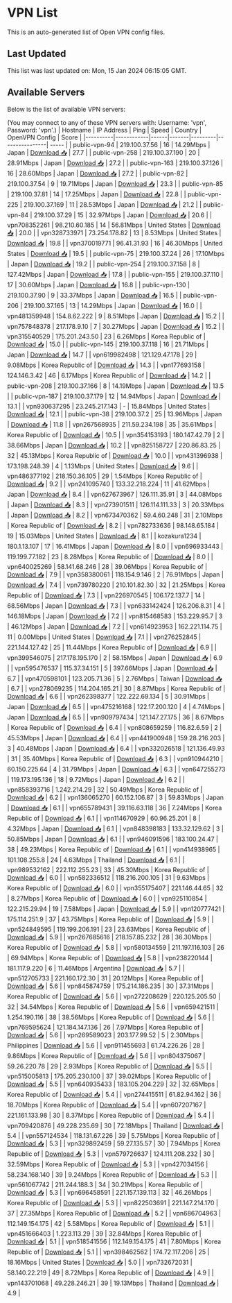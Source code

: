 # VPN List

This is an auto-generated list of Open VPN config files.

## Last Updated

This list was last updated on: Mon, 15 Jan 2024 06:15:05 GMT.

## Available Servers

Below is the list of available VPN servers:

(You may connect to any of these VPN servers with: Username: 'vpn', Password: 'vpn'.)
| Hostname | IP Address | Ping | Speed | Country | OpenVPN Config | Score |
|----------|------------|------|-------|---------|----------------| ----- |
| public-vpn-94 | 219.100.37.56 | 16 | 14.29Mbps | Japan | [Download 📥](./configs/server_0_JP.ovpn) | 27.7 |
| public-vpn-258 | 219.100.37.190 | 20 | 28.91Mbps | Japan | [Download 📥](./configs/server_1_JP.ovpn) | 27.2 |
| public-vpn-163 | 219.100.37.126 | 16 | 28.60Mbps | Japan | [Download 📥](./configs/server_2_JP.ovpn) | 27.2 |
| public-vpn-82 | 219.100.37.54 | 9 | 19.71Mbps | Japan | [Download 📥](./configs/server_3_JP.ovpn) | 23.3 |
| public-vpn-85 | 219.100.37.81 | 14 | 17.25Mbps | Japan | [Download 📥](./configs/server_4_JP.ovpn) | 22.8 |
| public-vpn-225 | 219.100.37.169 | 11 | 28.53Mbps | Japan | [Download 📥](./configs/server_5_JP.ovpn) | 21.2 |
| public-vpn-84 | 219.100.37.29 | 15 | 32.97Mbps | Japan | [Download 📥](./configs/server_6_JP.ovpn) | 20.6 |
| vpn708352261 | 98.210.60.185 | 14 | 56.81Mbps | United States | [Download 📥](./configs/server_7_US.ovpn) | 20.0 |
| vpn328733971 | 73.254.178.82 | 13 | 8.53Mbps | United States | [Download 📥](./configs/server_8_US.ovpn) | 19.8 |
| vpn370019771 | 96.41.31.93 | 16 | 46.30Mbps | United States | [Download 📥](./configs/server_9_US.ovpn) | 19.5 |
| public-vpn-75 | 219.100.37.24 | 26 | 17.10Mbps | Japan | [Download 📥](./configs/server_10_JP.ovpn) | 19.2 |
| public-vpn-254 | 219.100.37.158 | 8 | 127.42Mbps | Japan | [Download 📥](./configs/server_11_JP.ovpn) | 17.8 |
| public-vpn-155 | 219.100.37.110 | 17 | 30.60Mbps | Japan | [Download 📥](./configs/server_12_JP.ovpn) | 16.8 |
| public-vpn-130 | 219.100.37.90 | 9 | 33.37Mbps | Japan | [Download 📥](./configs/server_13_JP.ovpn) | 16.5 |
| public-vpn-206 | 219.100.37.165 | 13 | 14.29Mbps | Japan | [Download 📥](./configs/server_14_JP.ovpn) | 16.0 |
| vpn481359948 | 154.8.62.222 | 9 | 8.51Mbps | Japan | [Download 📥](./configs/server_15_JP.ovpn) | 15.2 |
| vpn757848378 | 217.178.9.10 | 7 | 30.27Mbps | Japan | [Download 📥](./configs/server_16_JP.ovpn) | 15.2 |
| vpn315540529 | 175.201.243.50 | 23 | 6.26Mbps | Korea Republic of | [Download 📥](./configs/server_17_KR.ovpn) | 15.0 |
| public-vpn-145 | 219.100.37.118 | 16 | 21.71Mbps | Japan | [Download 📥](./configs/server_18_JP.ovpn) | 14.7 |
| vpn619982498 | 121.129.47.178 | 29 | 9.08Mbps | Korea Republic of | [Download 📥](./configs/server_19_KR.ovpn) | 14.3 |
| vpn177693158 | 124.146.3.42 | 46 | 6.17Mbps | Korea Republic of | [Download 📥](./configs/server_20_KR.ovpn) | 14.2 |
| public-vpn-208 | 219.100.37.166 | 8 | 14.19Mbps | Japan | [Download 📥](./configs/server_21_JP.ovpn) | 13.5 |
| public-vpn-187 | 219.100.37.179 | 12 | 14.94Mbps | Japan | [Download 📥](./configs/server_22_JP.ovpn) | 13.1 |
| vpn930637295 | 23.245.217.143 | - | 15.84Mbps | United States | [Download 📥](./configs/server_23_US.ovpn) | 12.1 |
| public-vpn-38 | 219.100.37.2 | 25 | 13.96Mbps | Japan | [Download 📥](./configs/server_24_JP.ovpn) | 11.8 |
| vpn267568935 | 211.59.234.198 | 35 | 35.61Mbps | Korea Republic of | [Download 📥](./configs/server_25_KR.ovpn) | 10.5 |
| vpn354153193 | 180.147.42.79 | 2 | 38.66Mbps | Japan | [Download 📥](./configs/server_26_JP.ovpn) | 10.2 |
| vpn825158727 | 220.86.83.25 | 32 | 45.13Mbps | Korea Republic of | [Download 📥](./configs/server_27_KR.ovpn) | 10.0 |
| vpn431396938 | 173.198.248.39 | 4 | 1.13Mbps | United States | [Download 📥](./configs/server_28_US.ovpn) | 9.6 |
| vpn486377192 | 218.150.36.105 | 29 | 1.54Mbps | Korea Republic of | [Download 📥](./configs/server_29_KR.ovpn) | 9.2 |
| vpn241095740 | 133.32.218.224 | 11 | 41.62Mbps | Japan | [Download 📥](./configs/server_30_JP.ovpn) | 8.4 |
| vpn627673967 | 126.111.35.91 | 3 | 44.08Mbps | Japan | [Download 📥](./configs/server_31_JP.ovpn) | 8.3 |
| vpn273901511 | 126.114.111.33 | 3 | 20.33Mbps | Japan | [Download 📥](./configs/server_32_JP.ovpn) | 8.2 |
| vpn673470362 | 59.4.60.248 | 31 | 2.10Mbps | Korea Republic of | [Download 📥](./configs/server_33_KR.ovpn) | 8.2 |
| vpn782733636 | 98.148.65.184 | 19 | 15.03Mbps | United States | [Download 📥](./configs/server_34_US.ovpn) | 8.1 |
| kozakura1234 | 180.1.13.107 | 17 | 16.41Mbps | Japan | [Download 📥](./configs/server_35_JP.ovpn) | 8.0 |
| vpn696933443 | 119.199.77.182 | 23 | 8.28Mbps | Korea Republic of | [Download 📥](./configs/server_36_KR.ovpn) | 8.0 |
| vpn640025269 | 58.141.68.246 | 28 | 39.06Mbps | Korea Republic of | [Download 📥](./configs/server_37_KR.ovpn) | 7.9 |
| vpn358380061 | 118.154.9.146 | 2 | 76.91Mbps | Japan | [Download 📥](./configs/server_38_JP.ovpn) | 7.4 |
| vpn739780220 | 210.101.82.30 | 32 | 21.25Mbps | Korea Republic of | [Download 📥](./configs/server_39_KR.ovpn) | 7.3 |
| vpn226970545 | 106.172.137.7 | 14 | 68.56Mbps | Japan | [Download 📥](./configs/server_40_JP.ovpn) | 7.3 |
| vpn633142424 | 126.206.8.31 | 4 | 146.18Mbps | Japan | [Download 📥](./configs/server_41_JP.ovpn) | 7.2 |
| vpn815468583 | 153.229.95.7 | 3 | 46.12Mbps | Japan | [Download 📥](./configs/server_42_JP.ovpn) | 7.2 |
| vpn614923953 | 162.221.114.75 | 11 | 0.00Mbps | United States | [Download 📥](./configs/server_43_US.ovpn) | 7.1 |
| vpn276252845 | 221.144.127.42 | 25 | 11.44Mbps | Korea Republic of | [Download 📥](./configs/server_44_KR.ovpn) | 6.9 |
| vpn399546075 | 217.178.195.170 | 2 | 58.15Mbps | Japan | [Download 📥](./configs/server_45_JP.ovpn) | 6.9 |
| vpn595476537 | 115.37.34.151 | 5 | 397.66Mbps | Japan | [Download 📥](./configs/server_46_JP.ovpn) | 6.7 |
| vpn470598101 | 123.205.71.36 | 5 | 2.76Mbps | Taiwan | [Download 📥](./configs/server_47_TW.ovpn) | 6.7 |
| vpn278069235 | 114.204.165.21 | 30 | 8.87Mbps | Korea Republic of | [Download 📥](./configs/server_48_KR.ovpn) | 6.6 |
| vpn262398377 | 122.222.69.134 | 5 | 30.91Mbps | Japan | [Download 📥](./configs/server_49_JP.ovpn) | 6.5 |
| vpn475216168 | 122.17.200.120 | 4 | 4.74Mbps | Japan | [Download 📥](./configs/server_50_JP.ovpn) | 6.5 |
| vpn909797434 | 121.147.27.175 | 36 | 8.67Mbps | Korea Republic of | [Download 📥](./configs/server_51_KR.ovpn) | 6.4 |
| vpn808659259 | 116.82.6.59 | 2 | 45.53Mbps | Japan | [Download 📥](./configs/server_52_JP.ovpn) | 6.4 |
| vpn441900948 | 159.28.216.203 | 3 | 40.48Mbps | Japan | [Download 📥](./configs/server_53_JP.ovpn) | 6.4 |
| vpn332026518 | 121.136.49.93 | 31 | 35.40Mbps | Korea Republic of | [Download 📥](./configs/server_54_KR.ovpn) | 6.3 |
| vpn910944210 | 60.150.225.64 | 4 | 31.79Mbps | Japan | [Download 📥](./configs/server_55_JP.ovpn) | 6.3 |
| vpn647255273 | 119.173.195.136 | 18 | 9.72Mbps | Japan | [Download 📥](./configs/server_56_JP.ovpn) | 6.2 |
| vpn858393716 | 1.242.214.29 | 32 | 50.49Mbps | Korea Republic of | [Download 📥](./configs/server_57_KR.ovpn) | 6.2 |
| vpn136065270 | 60.152.106.87 | 3 | 59.83Mbps | Japan | [Download 📥](./configs/server_58_JP.ovpn) | 6.1 |
| vpn655789431 | 39.116.63.118 | 36 | 7.24Mbps | Korea Republic of | [Download 📥](./configs/server_59_KR.ovpn) | 6.1 |
| vpn114670929 | 60.96.25.201 | 8 | 4.32Mbps | Japan | [Download 📥](./configs/server_60_JP.ovpn) | 6.1 |
| vpn848398183 | 133.32.129.62 | 3 | 50.85Mbps | Japan | [Download 📥](./configs/server_61_JP.ovpn) | 6.1 |
| vpn946091596 | 183.100.24.47 | 38 | 49.23Mbps | Korea Republic of | [Download 📥](./configs/server_62_KR.ovpn) | 6.1 |
| vpn414938965 | 101.108.255.8 | 24 | 4.63Mbps | Thailand | [Download 📥](./configs/server_63_TH.ovpn) | 6.1 |
| vpn989532162 | 222.112.255.23 | 33 | 45.30Mbps | Korea Republic of | [Download 📥](./configs/server_64_KR.ovpn) | 6.0 |
| vpn582336512 | 118.216.200.105 | 31 | 9.63Mbps | Korea Republic of | [Download 📥](./configs/server_65_KR.ovpn) | 6.0 |
| vpn355175407 | 221.146.44.65 | 32 | 8.27Mbps | Korea Republic of | [Download 📥](./configs/server_66_KR.ovpn) | 6.0 |
| vpn925110854 | 122.215.29.94 | 19 | 7.58Mbps | Japan | [Download 📥](./configs/server_67_JP.ovpn) | 5.9 |
| vpn120777421 | 175.114.251.9 | 37 | 43.75Mbps | Korea Republic of | [Download 📥](./configs/server_68_KR.ovpn) | 5.9 |
| vpn524849595 | 119.199.206.191 | 23 | 23.63Mbps | Korea Republic of | [Download 📥](./configs/server_69_KR.ovpn) | 5.9 |
| vpn267685616 | 218.157.85.232 | 28 | 36.30Mbps | Korea Republic of | [Download 📥](./configs/server_70_KR.ovpn) | 5.8 |
| vpn580134559 | 211.197.116.103 | 26 | 69.94Mbps | Korea Republic of | [Download 📥](./configs/server_71_KR.ovpn) | 5.8 |
| vpn238220144 | 181.117.9.220 | 6 | 11.46Mbps | Argentina | [Download 📥](./configs/server_72_AR.ovpn) | 5.7 |
| vpn512705733 | 221.160.172.30 | 31 | 20.12Mbps | Korea Republic of | [Download 📥](./configs/server_73_KR.ovpn) | 5.6 |
| vpn845874759 | 175.214.186.235 | 30 | 37.31Mbps | Korea Republic of | [Download 📥](./configs/server_74_KR.ovpn) | 5.6 |
| vpn272208629 | 220.125.205.50 | 32 | 34.54Mbps | Korea Republic of | [Download 📥](./configs/server_75_KR.ovpn) | 5.6 |
| vpn659421511 | 1.254.190.116 | 38 | 38.56Mbps | Korea Republic of | [Download 📥](./configs/server_76_KR.ovpn) | 5.6 |
| vpn769595624 | 121.184.147.136 | 26 | 7.97Mbps | Korea Republic of | [Download 📥](./configs/server_77_KR.ovpn) | 5.6 |
| vpn269589023 | 203.177.99.52 | 5 | 2.30Mbps | Philippines | [Download 📥](./configs/server_78_PH.ovpn) | 5.6 |
| vpn911455693 | 61.74.226.26 | 28 | 9.86Mbps | Korea Republic of | [Download 📥](./configs/server_79_KR.ovpn) | 5.6 |
| vpn804375067 | 59.26.220.78 | 29 | 2.93Mbps | Korea Republic of | [Download 📥](./configs/server_80_KR.ovpn) | 5.5 |
| vpn515005813 | 175.205.230.100 | 37 | 39.02Mbps | Korea Republic of | [Download 📥](./configs/server_81_KR.ovpn) | 5.5 |
| vpn640935433 | 183.105.204.229 | 32 | 32.65Mbps | Korea Republic of | [Download 📥](./configs/server_82_KR.ovpn) | 5.4 |
| vpn274415511 | 61.82.94.162 | 36 | 18.70Mbps | Korea Republic of | [Download 📥](./configs/server_83_KR.ovpn) | 5.4 |
| vpn607207167 | 221.161.133.98 | 30 | 8.37Mbps | Korea Republic of | [Download 📥](./configs/server_84_KR.ovpn) | 5.4 |
| vpn709420876 | 49.228.235.69 | 30 | 72.18Mbps | Thailand | [Download 📥](./configs/server_85_TH.ovpn) | 5.4 |
| vpn557124534 | 118.131.67.226 | 39 | 5.75Mbps | Korea Republic of | [Download 📥](./configs/server_86_KR.ovpn) | 5.3 |
| vpn329892459 | 59.27.135.57 | 30 | 7.94Mbps | Korea Republic of | [Download 📥](./configs/server_87_KR.ovpn) | 5.3 |
| vpn579726637 | 124.111.208.232 | 30 | 32.59Mbps | Korea Republic of | [Download 📥](./configs/server_88_KR.ovpn) | 5.3 |
| vpn427034156 | 58.234.168.140 | 39 | 9.24Mbps | Korea Republic of | [Download 📥](./configs/server_89_KR.ovpn) | 5.3 |
| vpn561067742 | 211.244.188.3 | 34 | 30.21Mbps | Korea Republic of | [Download 📥](./configs/server_90_KR.ovpn) | 5.3 |
| vpn696458591 | 221.157.139.113 | 32 | 46.26Mbps | Korea Republic of | [Download 📥](./configs/server_91_KR.ovpn) | 5.3 |
| vpn822503691 | 221.147.214.170 | 37 | 27.35Mbps | Korea Republic of | [Download 📥](./configs/server_92_KR.ovpn) | 5.2 |
| vpn686704963 | 112.149.154.175 | 42 | 5.58Mbps | Korea Republic of | [Download 📥](./configs/server_93_KR.ovpn) | 5.1 |
| vpn451666403 | 1.223.113.29 | 39 | 32.84Mbps | Korea Republic of | [Download 📥](./configs/server_94_KR.ovpn) | 5.1 |
| vpn518541556 | 112.149.154.175 | 41 | 7.80Mbps | Korea Republic of | [Download 📥](./configs/server_95_KR.ovpn) | 5.1 |
| vpn398462562 | 174.72.117.206 | 25 | 18.16Mbps | United States | [Download 📥](./configs/server_96_US.ovpn) | 5.0 |
| vpn732672031 | 58.140.22.219 | 49 | 8.72Mbps | Korea Republic of | [Download 📥](./configs/server_97_KR.ovpn) | 4.9 |
| vpn143701068 | 49.228.246.21 | 39 | 19.13Mbps | Thailand | [Download 📥](./configs/server_98_TH.ovpn) | 4.9 |
